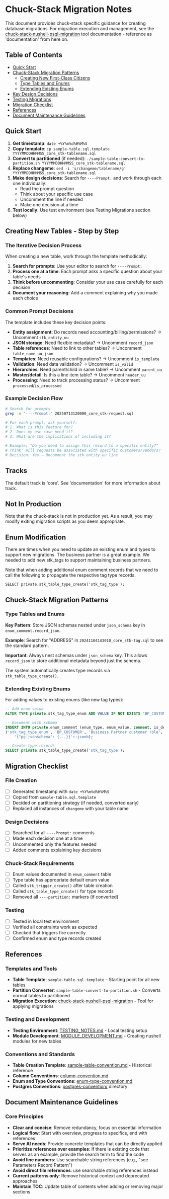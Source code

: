 # Chuck-Stack Migration Notes

This document provides chuck-stack specific guidance for creating database migrations. For migration execution and management, see the [chuck-stack-nushell-psql-migration](/chuck-stack-nushell-psql-migration/) tool documentation - reference as 'documentation' from here on.

## Table of Contents

- [Quick Start](#quick-start)
- [Chuck-Stack Migration Patterns](#chuck-stack-migration-patterns)
  - [Creating New First-Class Citizens](#creating-new-first-class-citizens)
  - [Type Tables and Enums](#type-tables-and-enums)
  - [Extending Existing Enums](#extending-existing-enums)
- [Key Design Decisions](#key-design-decisions)
- [Testing Migrations](#testing-migrations)
- [Migration Checklist](#migration-checklist)
- [References](#references)
- [Document Maintenance Guidelines](#document-maintenance-guidelines)

## Quick Start

1. **Get timestamp**: `date +%Y%m%d%H%M%S`
2. **Copy template**: `cp sample-table.sql.template YYYYMMDDHHMMSS_core_stk-tablename.sql`
3. **Convert to partitioned** (if needed): `./sample-table-convert-to-partition.sh YYYYMMDDHHMMSS_core_stk-tablename.sql`
4. **Replace changeme**: `sed -i 's/changeme/tablename/g' YYYYMMDDHHMMSS_core_stk-tablename.sql`
5. **Make design decisions**: Search for `----Prompt:` and work through each one individually:
   - Read the prompt question
   - Think about your specific use case
   - Uncomment the line if needed
   - Make one decision at a time
6. **Test locally**: Use test environment (see Testing Migrations section below)

## Creating New Tables - Step by Step

### The Iterative Decision Process

When creating a new table, work through the template methodically:

1. **Search for prompts**: Use your editor to search for `----Prompt:`
2. **Process one at a time**: Each prompt asks a specific question about your table's needs
3. **Think before uncommenting**: Consider your use case carefully for each decision
4. **Document your reasoning**: Add a comment explaining why you made each choice

### Common Prompt Decisions

The template includes these key decision points:

- **Entity assignment**: Do records need accounting/billing/permissions? → Uncomment `stk_entity_uu`
- **JSON storage**: Need flexible metadata? → Uncomment `record_json`
- **Table references**: Need to link to other tables? → Uncomment `table_name_uu_json`
- **Templates**: Need reusable configurations? → Uncomment `is_template`
- **Validation**: Need data validation? → Uncomment `is_valid`
- **Hierarchies**: Need parent/child in same table? → Uncomment `parent_uu`
- **Master/detail**: Is this a line item table? → Uncomment `header_uu`
- **Processing**: Need to track processing status? → Uncomment `processed`/`is_processed`

### Example Decision Flow

```bash
# Search for prompts
grep -n "----Prompt:" 20250713120000_core_stk-request.sql

# For each prompt, ask yourself:
# 1. What is this feature for?
# 2. Does my use case need it?
# 3. What are the implications of including it?

# Example: "Do you need to assign this record to a specific entity?"
# Think: Will requests be associated with specific customers/vendors?
# Decision: Yes → Uncomment the stk_entity_uu line
```

## Tracks

The default track is 'core'. See 'documentation' for more information about track.

## Not In Production

Note that the chuck-stack is not in production yet. As a result, you may modify exiting migration scripts as you deem appropriate.

## Enum Modification

There are times when you need to update an existing enum and types to support new migrations. The business partner is a great example. We needed to add new stk_tags to support maintaining business partners.

Note that when adding additional enum comment records that we need to call the following to propagate the respective tag type records.

```
SELECT private.stk_table_type_create('stk_tag_type');
```

## Chuck-Stack Migration Patterns

### Type Tables and Enums

**Key Pattern**: Store JSON schemas nested under `json_schema` key in `enum_comment.record_json`.

**Example**: Search for "ADDRESS" in `20241104143010_core_stk-tag.sql` to see the standard pattern.

**Important**: Always nest schemas under `json_schema` key. This allows `record_json` to store additional metadata beyond just the schema.

The system automatically creates type records via `stk_table_type_create()`.

### Extending Existing Enums

For adding values to existing enums (like new tag types):

```sql
-- Add enum value
ALTER TYPE private.stk_tag_type_enum ADD VALUE IF NOT EXISTS 'BP_CUSTOMER';

-- Document with schema
INSERT INTO private.enum_comment (enum_type, enum_value, comment, is_default, record_json) VALUES
('stk_tag_type_enum', 'BP_CUSTOMER', 'Business Partner customer role', false, 
    '{"pg_jsonschema": {...}}'::jsonb);

-- Create type records
SELECT private.stk_table_type_create('stk_tag_type');
```

## Migration Checklist

### File Creation
- [ ] Generated timestamp with `date +%Y%m%d%H%M%S`
- [ ] Copied from `sample-table.sql.template`
- [ ] Decided on partitioning strategy (if needed, converted early)
- [ ] Replaced all instances of `changeme` with your table name

### Design Decisions
- [ ] Searched for all `----Prompt:` comments
- [ ] Made each decision one at a time
- [ ] Uncommented only the features needed
- [ ] Added comments explaining key decisions

### Chuck-Stack Requirements
- [ ] Enum values documented in `enum_comment` table
- [ ] Type table has appropriate default enum value
- [ ] Called `stk_trigger_create()` after table creation
- [ ] Called `stk_table_type_create()` for type records
- [ ] Removed all `----partition:` markers (if converted)

### Testing
- [ ] Tested in local test environment
- [ ] Verified all constraints work as expected
- [ ] Checked that triggers fire correctly
- [ ] Confirmed enum and type records created

## References

### Templates and Tools
- **Table Template**: `sample-table.sql.template` - Starting point for all new tables
- **Partition Converter**: `sample-table-convert-to-partition.sh` - Converts normal tables to partitioned
- **Migration Execution**: [chuck-stack-nushell-psql-migration](../../../chuck-stack-nushell-psql-migration/) - Tool for applying migrations

### Testing and Development
- **Testing Environment**: [TESTING_NOTES.md](../test/TESTING_NOTES.md) - Local testing setup
- **Module Development**: [MODULE_DEVELOPMENT.md](../modules/MODULE_DEVELOPMENT.md) - Creating nushell modules for new tables

### Conventions and Standards
- **Table Creation Template**: [sample-table-convention.md](../../chuckstack.github.io/src-ls/postgres-convention/sample-table-convention.md) - Historical reference
- **Column Conventions**: [column-convention.md](../../chuckstack.github.io/src-ls/postgres-convention/column-convention.md)
- **Enum and Type Conventions**: [enum-type-convention.md](../../chuckstack.github.io/src-ls/postgres-convention/enum-type-convention.md)
- **Postgres Conventions**: [postgres-convention/](../../chuckstack.github.io/src-ls/postgres-convention/) directory

## Document Maintenance Guidelines

### Core Principles
- **Clear and concise**: Remove redundancy, focus on essential information
- **Logical flow**: Start with overview, progress to specifics, end with references
- **Serve AI needs**: Provide concrete templates that can be directly applied
- **Prioritize references over examples**: If there is existing code that serves as an example, provide the search term to find the code
- **Avoid line numbers**: Use searchable string references (e.g., "see Parameters Record Pattern")
- **Avoid direct file references**: use searchable string references instead
- **Current patterns only**: Remove historical context and deprecated approaches
- **Maintain TOC**: Update table of contents when adding or removing major sections
